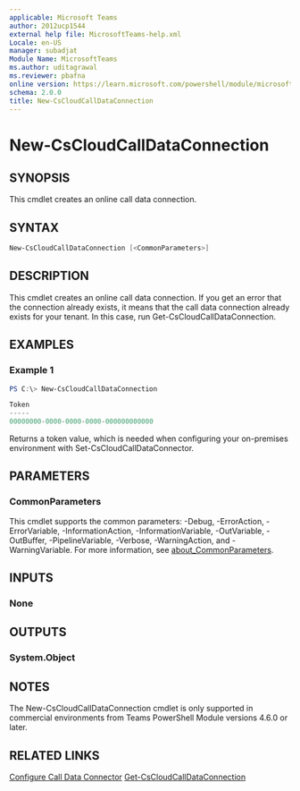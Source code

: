 ```yaml
---
applicable: Microsoft Teams
author: 2012ucp1544
external help file: MicrosoftTeams-help.xml
Locale: en-US
manager: subadjat
Module Name: MicrosoftTeams
ms.author: uditagrawal
ms.reviewer: pbafna
online version: https://learn.microsoft.com/powershell/module/microsoftteams/new-cscloudcalldataconnection
schema: 2.0.0
title: New-CsCloudCallDataConnection
---
```


# New-CsCloudCallDataConnection

## SYNOPSIS
This cmdlet creates an online call data connection.

## SYNTAX

```powershell
New-CsCloudCallDataConnection [<CommonParameters>]
```

## DESCRIPTION
This cmdlet creates an online call data connection. If you get an error that the connection already exists, it means that the call data connection already exists for your tenant. In this case, run Get-CsCloudCallDataConnection.

## EXAMPLES

### Example 1
```powershell
PS C:\> New-CsCloudCallDataConnection

Token
-----
00000000-0000-0000-0000-000000000000
```

Returns a token value, which is needed when configuring your on-premises environment with Set-CsCloudCallDataConnector.

## PARAMETERS

### CommonParameters
This cmdlet supports the common parameters: -Debug, -ErrorAction, -ErrorVariable, -InformationAction, -InformationVariable, -OutVariable, -OutBuffer, -PipelineVariable, -Verbose, -WarningAction, and -WarningVariable. For more information, see [about_CommonParameters](https://go.microsoft.com/fwlink/?LinkID=113216).

## INPUTS

### None

## OUTPUTS

### System.Object

## NOTES

The New-CsCloudCallDataConnection cmdlet is only supported in commercial environments from Teams PowerShell Module versions 4.6.0 or later.

## RELATED LINKS

[Configure Call Data Connector](https://learn.microsoft.com/skypeforbusiness/hybrid/configure-call-data-connector)
[Get-CsCloudCallDataConnection](https://learn.microsoft.com/powershell/module/microsoftteams/get-cscloudcalldataconnection)
